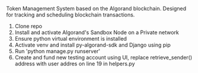 Token Management System based on the Algorand blockchain.
Designed for tracking and scheduling blockchain transactions.

1. Clone repo
2. Install and activate Algorand's Sandbox Node on a Private network
3. Ensure python virtual environment is installed
4. Activate venv and install py-algorand-sdk and Django using pip
5. Run 'python manage.py runserver'
6. Create and fund new testing account using UI, replace retrieve_sender() address with user addres on line 19 in helpers.py
